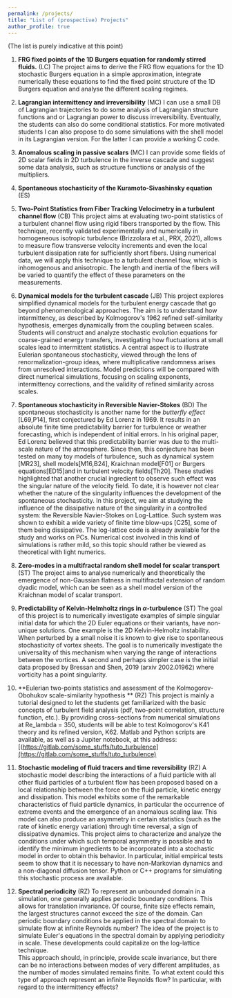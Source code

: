 ```yaml
---
permalink: /projects/
title: "List of (prospective) Projects"
author_profile: true
---
```


(The list is purely indicative at this point)
1. **FRG fixed points of the 1D Burgers equation for randomly stirred fluids.** (LC) The project aims to derive the FRG flow equations for the 1D stochastic Burgers equation in a simple approximation, integrate numerically these equations to find the fixed point structure of the 1D Burgers equation and analyse the different scaling regimes.


1. **Lagrangian intermittency and irreversibility**  (MC)
I can use a small DB of Lagrangian trajectories to do some analysis of
Lagrangian structure functions and or Lagrangian power to discuss
irreversibility.
Eventually, the students can also do some conditional statistics. For
more motivated students I can also propose to do some simulations with
the shell model in its Lagrangian version. For the latter I can
provide a working C code.
 
1. **Anomalous scaling in passive scalars** (MC)
I can provide some fields of 2D scalar fields in 2D turbulence in the
inverse cascade and suggest some data analysis, such as structure
functions or analysis of the multipliers. 


1. **Spontaneous stochasticity of the Kuramoto-Sivashinsky equation**  (ES)

1. **Two-Point Statistics from Fiber Tracking Velocimetry in a turbulent channel flow** (CB)
This project aims at evaluating two-point statistics of a turbulent channel flow using rigid fibers transported by the flow. This technique, recently validated experimentally and numerically in homogeneous isotropic turbulence (Brizzolara et al., PRX, 2021), allows to measure flow transverse velocity increments and even the local turbulent dissipation rate for sufficiently short fibers. Using numerical data, we will apply this technique to a turbulent channel flow, which is inhomogenous and anisotropic. The length and inertia of the fibers will be varied to quantify the effect of these parameters on the measurements.

1. **Dynamical models for the turbulent cascade** (JB)
This project explores simplified dynamical models for the turbulent energy cascade that go beyond phenomenological approaches. The aim is to understand how intermittency, as described by Kolmogorov's 1962 refined self-similarity hypothesis, emerges dynamically from the coupling between scales. Students will construct and analyze stochastic evolution equations for coarse-grained energy transfers, investigating how fluctuations at small scales lead to intermittent statistics. A central aspect is to illustrate Eulerian spontaneous stochasticity, viewed through the lens of renormalization-group ideas, where multiplicative randomness arises from unresolved interactions. Model predictions will be compared with direct numerical simulations, focusing on scaling exponents, intermittency corrections, and the validity of refined similarity across scales.

1. **Spontaneous stochasticity in Reversible Navier-Stokes** (BD)
The spontaneous stochasticity is another name for the *butterfly effect* [L69,P14], first conjectured by Ed Lorenz in 1969. It results in an absolute finite time predictability barrier for turbulence or weather forecasting, which is independent of initial errors. In his original paper, Ed Lorenz believed that this predictability barrier was due to the multi-scale nature of the atmosphere.
Since then, this conjecture has been tested on many toy models of turbulence, such as dynamical system [MR23], shell models[M16,B24], Kraichnan model[F01] or Burgers equations[ED15]and in turbulent velocity fields[Th20]. These studies highlighted that another crucial ingredient to observe such effect was the singular nature of the velocity field. To date, it is however not clear whether the nature of the singularity influences the development of the spontaneous stochasticity. In this project, we aim at studying the influence of the dissipative nature of the singularity in a controlled system: the Reversible Navier-Stokes on Log-Lattice. Such system was shown to exhibit a wide variety of finite time blow-ups [C25], some of them being dissipative.
The log-lattice code is already available for the study and works on PCs. Numerical cost involved in this kind of simulations is rather mild, so this topic should rather be viewed as theoretical with light numerics.

1. **Zero-modes in a multifractal random shell model for scalar transport** (ST)
The project aims to analyse numerically and theoretically the emergence of non-Gaussian flatness in multifractal extension of random dyadic model, which can be seen as a shell model version of the Kraichnan model of scalar transport.

1. **Predictability of Kelvin-Helmholtz rings in $\alpha$-turbulence** (ST)
The goal of this project is to numerically  investigate examples of simple singular initial data  for which the 2D Euler equations or their variants,  have non-unique solutions.
One example is the 2D Kelvin-Helmoltz instability. When perturbed by a small noise it is known to give rise to spontaneous stochasticity of vortex sheets. The goal is to numerically investigate the universality of this mechanism when varying the range of interactions between the vortices. 
A second and perhaps simpler case is the initial data proposed by Bressan and Shen, 2019 (arxiv 2002.01962) where   vorticity has a point singularity.


1. **Eulerian two-points statistics and assessment of the Kolmogorov-Obohukov scale-similarity hypothesis ** (RZ)
This project is mainly a tutorial designed to let the students get familiarized with the basic concepts of turbulent field analysis (pdf, two-point correlation, structure function, etc.). By providing cross-sections from numerical simulations at Re_lambda = 350, students will be able to test Kolmogorov's K41 theory and its refined version, K62. Matlab and Python scripts are available, as well as a Jupiter notebook, at this address: 
[(https://gitlab.com/some_stuffs/tuto_turbulence](https://gitlab.com/some_stuffs/tuto_turbulence)


1. **Stochastic modeling of fluid tracers and time reversibility** (RZ)
A stochastic model describing the interactions of a fluid particle with all other fluid particles of a turbulent flow has been proposed based on a local relationship between the force on the fluid particle, kinetic energy and dissipation. This model exhibits some of the remarkable characteristics of fluid particle dynamics, in particular the occurrence of extreme events and the emergence of an anomalous scaling law. This model can also produce an asymmetry in certain statistics (such as the rate of kinetic energy variation) through time reversal, a sign of dissipative dynamics. This project aims to characterize and analyze the conditions under which such temporal asymmetry is possible and to identify the minimum ingredients to be incorporated into a stochastic model in order to obtain this behavior. In particular, initial empirical tests seem to show that it is necessary to have non-Markovian dynamics and a non-diagonal diffusion tensor. Python or C++ programs for simulating this stochastic process are available.


1. **Spectral periodicity** (RZ)
To represent an unbounded domain in a simulation, one generally applies periodic boundary conditions. This allows for translation invariance.  Of course, finite size effects remain, the largest structures cannot exceed the size of the domain.
Can periodic boundary conditions be applied in the spectral domain to simulate flow at infinite Reynolds number?
The idea of the project is to simulate Euler's equations in the spectral domain by applying periodicity in scale. These developments could capitalize on the log-lattice technique.  
This approach should, in principle, provide scale invariance, but there can be no interactions between modes of very different amplitudes, as the number of modes simulated remains finite.
To what extent could this type of approach represent an infinite Reynolds flow?  In particular, with regard to the intermittency effects?
